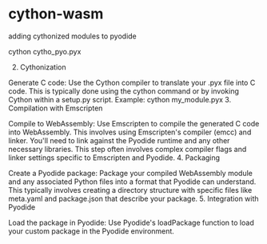 # cython-wasm
adding cythonized modules to pyodide


cython cytho_pyo.pyx



2. Cythonization

Generate C code: Use the Cython compiler to translate your .pyx file into C code. This is typically done using the cython command or by invoking Cython within a setup.py script.
Example: cython my_module.pyx
3. Compilation with Emscripten

Compile to WebAssembly: Use Emscripten to compile the generated C code into WebAssembly. This involves using Emscripten's compiler (emcc) and linker. You'll need to link against the Pyodide runtime and any other necessary libraries.
This step often involves complex compiler flags and linker settings specific to Emscripten and Pyodide.
4. Packaging

Create a Pyodide package: Package your compiled WebAssembly module and any associated Python files into a format that Pyodide can understand. This typically involves creating a directory structure with specific files like meta.yaml and package.json that describe your package.
5. Integration with Pyodide

Load the package in Pyodide: Use Pyodide's loadPackage function to load your custom package in the Pyodide environment.
